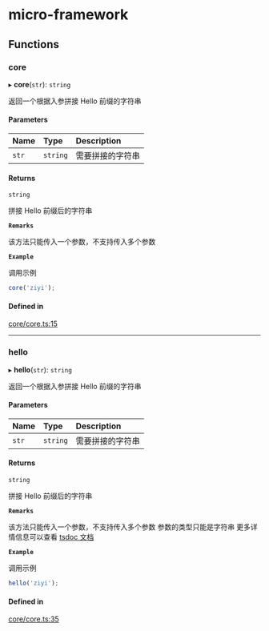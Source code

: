 # micro-framework

## Functions

### core

▸ **core**(`str`): `string`

返回一个根据入参拼接 Hello 前缀的字符串

#### Parameters

| Name | Type | Description |
| :------ | :------ | :------ |
| `str` | `string` | 需要拼接的字符串 |

#### Returns

`string`

拼接 Hello 前缀后的字符串

**`Remarks`**

该方法只能传入一个参数，不支持传入多个参数

**`Example`**

调用示例
```ts
core('ziyi');
```

#### Defined in

[core/core.ts:15](https://github.com/ziyi2/micro-framework/blob/7d701d9/src/core/core.ts#L15)

___

### hello

▸ **hello**(`str`): `string`

返回一个根据入参拼接 Hello 前缀的字符串

#### Parameters

| Name | Type | Description |
| :------ | :------ | :------ |
| `str` | `string` | 需要拼接的字符串 |

#### Returns

`string`

拼接 Hello 前缀后的字符串

**`Remarks`**

该方法只能传入一个参数，不支持传入多个参数
参数的类型只能是字符串
更多详情信息可以查看 [tsdoc 文档](https://github.com/microsoft/tsdoc)

**`Example`**

调用示例
```ts
hello('ziyi');
```

#### Defined in

[core/core.ts:35](https://github.com/ziyi2/micro-framework/blob/7d701d9/src/core/core.ts#L35)
